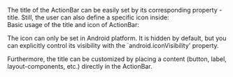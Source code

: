 The title of the ActionBar can be easily set by its corresponding property - title. Still, the user can also define a specific icon inside:  
Basic usage of the title and icon of ActionBar:
<snippet id='action-bar-title-icon-html'/>

The icon can only be set in Android platform. It is hidden by default, but you can explicitly control its visibility with the `android.iconVisibility' property.

Furthermore, the title can be customized by placing a content (button, label, layout-components, etc.) directly in the ActionBar.